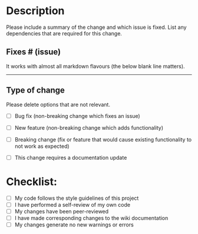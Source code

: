 # Description

Please include a summary of the change and which issue is fixed. List any dependencies that are required for this change.

Fixes # (issue)
 ---

It works with almost all markdown flavours (the below blank line matters).

---

## Type of change

Please delete options that are not relevant.

- [ ] Bug fix (non-breaking change which fixes an issue)
- [ ] New feature (non-breaking change which adds functionality)
- [ ] Breaking change (fix or feature that would cause existing functionality to not work as expected)
- [ ] This change requires a documentation update


# Checklist:

- [ ] My code follows the style guidelines of this project
- [ ] I have performed a self-review of my own code
- [ ] My changes have been peer-reviewed
- [ ] I have made corresponding changes to the wiki documentation
- [ ] My changes generate no new warnings or errors
